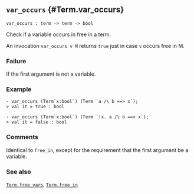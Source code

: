 ## `var_occurs` {#Term.var_occurs}


```
var_occurs : term -> term -> bool
```



Check if a variable occurs in free in a term.


An invocation `var_occurs v M` returns `true` just in case `v` occurs
free in M.

### Failure

If the first argument is not a variable.

### Example

    
    - var_occurs (Term`x:bool`) (Term `a /\ b ==> x`);
    > val it = true : bool
    
    - var_occurs (Term`x:bool`) (Term `!x. a /\ b ==> x`);
    > val it = false : bool
    



### Comments

Identical to `free_in`, except for the requirement that the first
argument be a variable.

### See also

[`Term.free_vars`](#Term.free_vars), [`Term.free_in`](#Term.free_in)

